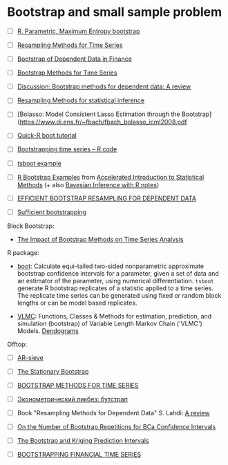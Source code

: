 # Bootstrap and small sample problem

- [ ] [R, Parametric, Maximum Entropy bootstrap](http://www.quantdevel.com/public/CSP2015/Talk/BootstrappingTimeSeriesData.pdf) 

- [ ] [Resampling Methods for Time Series](http://www-stat.wharton.upenn.edu/~stine/stat910/lectures/13_bootstrap.pdf)

- [ ] [Bootstrap of Dependent Data in Finance](http://www.math.chalmers.se/~palbin/BootstrapDependentAndreasSunesson.pdf)

- [ ] [Bootstrap Methods for Time Series](https://www.kevinsheppard.com/images/0/0a/Kreiss_and_lahiri.pdf)



- [ ] [Discussion: Bootstrap methods for dependent data: A review](http://mapageweb.umontreal.ca/goncals/documents/Goncalves-Politis-2011.pdf)


- [ ] [Resampling Methods for statistical inference](http://citeseerx.ist.psu.edu/viewdoc/download?doi=10.1.1.182.1011&rep=rep1&type=pdf)

- [ ] [Bolasso: Model Consistent Lasso Estimation through the Bootstrap](https://www.di.ens.fr/~fbach/fbach_bolasso_icml2008.pdf

- [ ] [Quick-R boot tutorial](https://www.statmethods.net/advstats/bootstrapping.html)


- [ ] [Bootstrapping time series – R code](https://eranraviv.com/bootstrapping-time-series-r-code/)

- [ ] [tsboot example](https://stat.ethz.ch/R-manual/R-devel/library/boot/html/tsboot.html)

- [ ] [R Bootstrap Examples](http://pages.stat.wisc.edu/~larget/stat302/chap3.pdf) from [Accelerated Introduction to Statistical Methods](http://pages.stat.wisc.edu/~larget/stat302/) (+ also [Bayesian Inference with R notes](http://pages.stat.wisc.edu/~larget/stat302/bayes.pdf))



- [ ] [EFFICIENT BOOTSTRAP RESAMPLING FOR DEPENDENT DATA](https://www.tandfonline.com/doi/abs/10.1081/SAC-120003846?journalCode=lssp20)

- [ ] [Sufficient bootstrapping](https://www.sciencedirect.com/science/article/pii/S0167947310003981)

Block Bootstrap:

- [The Impact of Bootstrap Methods on Time Series Analysis](http://www.math.ucsd.edu/~politis/StatSci03.pdf)



R package:




- [boot](https://cran.r-project.org/web/packages/boot/boot.pdf): Calculate equi-tailed 
two-sided nonparametric approximate bootstrap confidence intervals for a parameter,
given a set of data and an estimator of the parameter, using numerical differentiation.
``tsboot`` generate R bootstrap replicates of a statistic applied to a time series. 
The replicate time series can be generated using fixed or random block lengths 
or can be model based replicates.


- [VLMC](https://cran.r-project.org/web/packages/VLMC/VLMC.pdf):  Functions, Classes & Methods for estimation, prediction, and
simulation (bootstrap) of Variable Length Markov Chain ('VLMC') Models. [Dendograms](https://rdrr.io/cran/VLMC/man/as.dendrogram.vlmc.html)



Offtop:

- [ ] [AR-sieve](https://projecteuclid.org/download/pdf_1/euclid.ss/1023798998)
 
- [ ] [The Stationary Bootstrap](https://www.tandfonline.com/doi/abs/10.1080/01621459.1994.10476870)


- [ ] [BOOTSTRAP METHODS FOR TIME SERIES](https://edoc.hu-berlin.de/bitstream/handle/18452/4249/59.pdf?sequence=1&isAllowed=y)


- [ ] [Эконометрический ликбез: бутстрап](http://quantile.ru/03/03-SA.pdf)

- [ ] Book "Resampling Methods for Dependent Data" S. Lahdi:  [A review](http://sankhya.isical.ac.in/search/65_4/2003016rev.pdf)

- [ ] [On the Number of Bootstrap Repetitions for BCa Confidence Intervals](https://www.jstor.org/stable/3533421?seq=1#page_scan_tab_contents)



- [ ] [The Bootstrap and Kriging Prediction Intervals](http://wwwf.imperial.ac.uk/~ayoung/papers/publishedarticle.pdf)


- [ ] [BOOTSTRAPPING FINANCIAL TIME SERIES](https://core.ac.uk/download/pdf/29399877.pdf)


